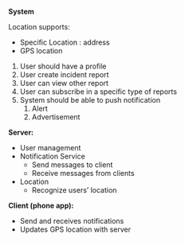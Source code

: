 **System**

Location supports:
   *	Specific Location : address
   *	GPS location

1.	User should have a profile
2.	User create incident report
3.	User can view other report
4.	User can subscribe in a specific type of reports
5.	System should be able to push notification
    1.	Alert
    2.	Advertisement

**Server:**
*	User management
*	Notification Service
    *	Send messages to client
    *	Receive messages from clients
*	Location
    *	Recognize users’ location

**Client (phone app):**
*	Send and receives notifications
*	Updates GPS location with server
